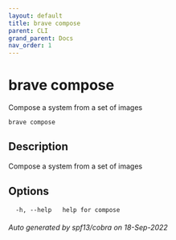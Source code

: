 ```yaml
---
layout: default
title: brave compose
parent: CLI
grand_parent: Docs
nav_order: 1
---
```


# brave compose

Compose a system from a set of images

```
brave compose
```

## Description

Compose a system from a set of images

## Options

```
  -h, --help   help for compose
```

###### Auto generated by spf13/cobra on 18-Sep-2022
